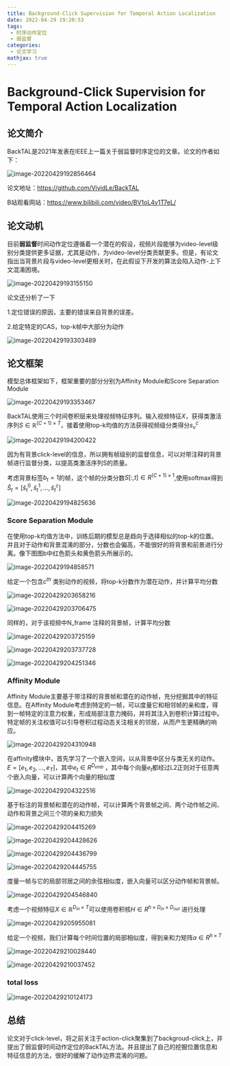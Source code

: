 ```yaml
---
title: Background-Click Supervision for Temporal Action Localization
date: 2022-04-29 19:20:53
tags:
 - 时序动作定位
 - 弱监督
categories:
 - 论文学习
mathjax: true
---
```


# Background-Click Supervision for Temporal Action Localization

## 论文简介

BackTAL是2021年发表在IEEE上一篇关于弱监督时序定位的文章。论文的作者如下：

![image-20220429192856464](https://cdn.jsdelivr.net/gh/zhou-ning/blog-image-bed@main/paper/image-20220429192856464.png)

论文地址：https://github.com/VividLe/BackTAL

B站观看网站：https://www.bilibili.com/video/BV1oL4y1T7eL/

<!--more-->

## 论文动机

目前**弱监督**时间动作定位遵循着一个潜在的假设，视频片段能够为video-level级别分类提供更多证据，尤其是动作，为video-level分类贡献更多。但是，有论文指出当背景片段与video-level更相关时，在此假设下开发的算法会陷入动作-上下文混淆困境。

![image-20220429193155150](https://cdn.jsdelivr.net/gh/zhou-ning/blog-image-bed@main/paper/image-20220429193155150.png)

论文还分析了一下

1.定位错误的原因，主要的错误来自背景的误差。

2.给定特定的CAS，top-k帧中大部分为动作

![image-20220429193303489](https://cdn.jsdelivr.net/gh/zhou-ning/blog-image-bed@main/paper/image-20220429193303489.png)

## 论文框架

模型总体框架如下，框架重要的部分分别为Affinity Module和Score Separation Module

![image-20220429193353467](https://cdn.jsdelivr.net/gh/zhou-ning/blog-image-bed@main/paper/image-20220429193353467.png)

BackTAL使用三个时间卷积层来处理视频特征序列。输入视频特征$X$，获得类激活序列$S\in \mathbb R^{(C+1)\times T}$，接着使用top-k均值的方法获得视频级分类得分$s_v^c$

![image-20220429194200422](https://cdn.jsdelivr.net/gh/zhou-ning/blog-image-bed@main/paper/image-20220429194200422.png)

因为有背景click-level的信息，所以拥有帧级别的监督信息，可以对带注释的背景帧进行监督分类，以提高类激活序列S的质量。

考虑背景标签$b_t=1$的帧，这个帧的分类分数$S[:,t]∈R^{(C+1)×1}$,使用softmax得到$\hat{S}_t=[\hat{s}_t^0,\hat{s}_t^1,...,\hat{s}_t^c]$

![image-20220429194825636](https://cdn.jsdelivr.net/gh/zhou-ning/blog-image-bed@main/paper/image-20220429194825636.png)

### **Score Separation Module**

在使用top-k均值方法中，训练后期的模型总是趋向于选择相似的top-k的位置。并且对于动作和背景混淆的部分，分数也会偏高，不能很好的将背景和前景进行分离。像下图图b中红色箭头和黄色箭头所展示的。

![image-20220429194858571](https://cdn.jsdelivr.net/gh/zhou-ning/blog-image-bed@main/paper/image-20220429194858571.png)



给定一个包含$c^{th}$ 类别动作的视频，将top-k分数作为潜在动作，并计算平均分数

![image-20220429203658216](https://cdn.jsdelivr.net/gh/zhou-ning/blog-image-bed@main/paper/image-20220429203658216.png)

![image-20220429203706475](新建文件夹/image-20220429203706475.png)

同样的，对于该视频中N_frame 注释的背景帧，计算平均分数

![image-20220429203725159](https://cdn.jsdelivr.net/gh/zhou-ning/blog-image-bed@main/paper/image-20220429203725159.png)

![image-20220429203737728](https://cdn.jsdelivr.net/gh/zhou-ning/blog-image-bed@main/paper/image-20220429203737728.png)

![image-20220429204251346](https://cdn.jsdelivr.net/gh/zhou-ning/blog-image-bed@main/paper/image-20220429204251346.png)

### **Affinity Module**

Affinity Module主要基于带注释的背景帧和潜在的动作帧，充分挖掘其中的特征信息。在Affinity Module考虑到特定的一帧，可以度量它和相邻帧的亲和度，得到一帧特定的注意力权重，形成局部注意力掩码，并将其注入到卷积计算过程中。特定帧的关注权值可以引导卷积过程动态关注相关的邻居，从而产生更精确的响应。

![image-20220429204310948](https://cdn.jsdelivr.net/gh/zhou-ning/blog-image-bed@main/paper/image-20220429204310948.png)

在affinity模块中，首先学习了一个嵌入空间，以从背景中区分与类无关的动作。$E=[e_1,e_2,…,e_T]$，其中$e_t∈R^{D_{emb}}$ ，其中每个向量$e_t$都经过L2正则对于任意两个嵌入向量，可以计算两个向量的相似度

![image-20220429204322516](https://cdn.jsdelivr.net/gh/zhou-ning/blog-image-bed@main/paper/image-20220429204322516.png)

基于标注的背景帧和潜在的动作帧，可以计算两个背景帧之间、两个动作帧之间、动作和背景之间三个项的亲和力损失

![image-20220429204415269](https://cdn.jsdelivr.net/gh/zhou-ning/blog-image-bed@main/paper/image-20220429204415269.png)

![image-20220429204428626](https://cdn.jsdelivr.net/gh/zhou-ning/blog-image-bed@main/paper/image-20220429204428626.png)

![image-20220429204436799](https://cdn.jsdelivr.net/gh/zhou-ning/blog-image-bed@main/paper/image-20220429204436799.png)

![image-20220429204445755](https://cdn.jsdelivr.net/gh/zhou-ning/blog-image-bed@main/paper/image-20220429204445755.png)

度量一帧与它的局部邻居之间的余弦相似度，嵌入向量可以区分动作帧和背景帧。

![image-20220429204546840](https://cdn.jsdelivr.net/gh/zhou-ning/blog-image-bed@main/paper/image-20220429204546840.png)

考虑一个视频特征$X\in\mathbb R^{D_{in}\times T}$可以使用卷积核$H∈R^{h×D_{in}×D_{out}}$ 进行处理

![image-20220429205955081](https://cdn.jsdelivr.net/gh/zhou-ning/blog-image-bed@main/paper/image-20220429205955081.png)

给定一个视频，我们计算每个时间位置的局部相似度，得到亲和力矩阵$a∈R^{h×T}$

![image-20220429210028440](https://cdn.jsdelivr.net/gh/zhou-ning/blog-image-bed@main/paper/image-20220429210028440.png)

![image-20220429210037452](https://cdn.jsdelivr.net/gh/zhou-ning/blog-image-bed@main/paper/image-20220429210037452.png)

### total loss

![image-20220429210124173](https://cdn.jsdelivr.net/gh/zhou-ning/blog-image-bed@main/paper/image-20220429210124173.png)



## 总结

论文对于click-level，将之前关注于action-click聚集到了backgroud-click上，并提出了弱监督时间动作定位的BackTAL方法。并且提出了自己的挖掘位置信息和特征信息的方法，很好的缓解了动作边界混淆的问题。